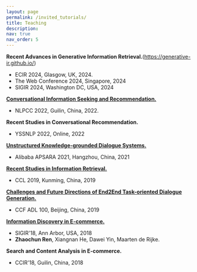 ```yaml
---
layout: page
permalink: /invited_tutorials/
title: Teaching
description: 
nav: true
nav_order: 5
---
```


**Recent Advances in Generative Information Retrieval.**(https://generative-ir.github.io/)
- ECIR 2024, Glasgow, UK, 2024.
- The Web Conference 2024, Singapore, 2024
- SIGIR 2024, Washington DC, USA, 2024

[**Conversational Information Seeking and Recommendation.**](http://tcci.ccf.org.cn/conference/2022/tutorials.php)
- NLPCC 2022, Guilin, China, 2022.

**Recent Studies in Conversational Recommendation.**
- YSSNLP 2022, Online, 2022

[**Unstructured Knowledge-grounded Dialogue Systems.**](https://yunqi.aliyun.com/2021/speakers?spm=5176.23756404.J_6574826770.4.3cbb7c2185pb62)
- Alibaba APSARA 2021, Hangzhou, China, 2021

[**Recent Studies in Information Retrieval.**](http://www.cips-cl.org/static/CCL2019/frontier.html)
- CCL 2019, Kunming, China, 2019

[**Challenges and Future Directions of End2End Task-oriented Dialogue Generation.**](https://www.ccf.org.cn/c/2019-06-19/666534.shtml)
- CCF ADL 100, Beijing, China, 2019

[**Information Discovery in E-commerce.**](https://www.google.com/url?q=https%3A%2F%2Fsites.google.com%2Fview%2Fsigir2018-info-ec%2Fhome&sa=D&sntz=1&usg=AFQjCNHM8Jst88rtLCxim5JBnp_HwhxTEw)
- SIGIR'18, Ann Arbor, USA, 2018
- **Zhaochun Ren**, Xiangnan He, Dawei Yin, Maarten de Rijke. 

**Search and Content Analysis in E-commerce.**
- CCIR'18, Guilin, China, 2018
